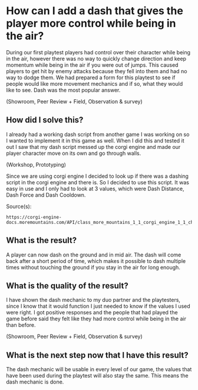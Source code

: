 # How can I add a dash that gives the player more control while being in the air?

During our first playtest players had control over their character while being in the air, however there was no way to quickly change direction and keep momentum while being in the air if you were out of jumps. This caused players to get hit by enemy attacks because they fell into them and had no way to dodge them. We had prepared a form for this playtest to see if people would like more movement mechanics and if so, what they would like to see. Dash was the most popular answer.

(Showroom, Peer Review + Field, Observation & survey)

## How did I solve this?

I already had a working dash script from another game I was working on so I wanted to implement it in this game as well. When I did this and tested it out I saw that my dash script messed up the corgi engine and made our player character move on its own and go through walls.

(Workshop, Prototyping)

Since we are using corgi engine I decided to look up if there was a dashing script in the corgi engine and there is. So I decided to use this script. It was easy in use and I only had to look at 3 values, which were Dash Distance, Dash Force and Dash Cooldown.

Source(s):

    https://corgi-engine-docs.moremountains.com/API/class_more_mountains_1_1_corgi_engine_1_1_character_damage_dash.html

## What is the result?

A player can now dash on the ground and in mid air. The dash will come back after a short period of time, which makes it possible to dash multiple times without touching the ground if you stay in the air for long enough.

## What is the quality of the result?

I have shown the dash mechanic to my duo partner and the playtesters, since I know that it would function I just needed to know if the values I used were right. I got positive responses and the people that had played the game before said they felt like they had more control while being in the air than before. 

(Showroom, Peer Review + Field, Observation & survey)
## What is the next step now that I have this result?

The dash mechanic will be usable in every level of our game, the values that have been used during the playtest will also stay the same. This means the dash mechanic is done.
